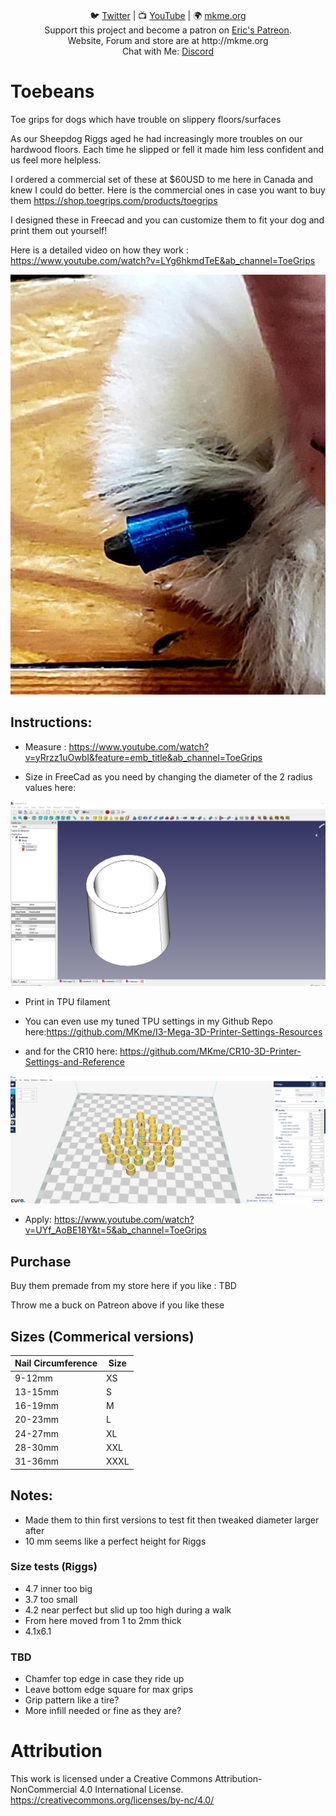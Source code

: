 <p align="center">
<br>
🐦 <a href="https://twitter.com/mkmeorg">Twitter</a>
| 📺 <a href="https://www.youtube.com/mkmeorg">YouTube</a>
| 🌍 <a href="http://www.mkme.org">mkme.org</a><br>
Support this project and become a patron on <a href="http://mkme.org/patreon">Eric's Patreon</a>.<br>
Website, Forum and store are at http://mkme.org <br>
Chat with Me: <a href="https://discord.gg/j9S4Fgv">Discord</a></b>
</p>

# Toebeans

Toe grips for dogs which have trouble on slippery floors/surfaces

As our Sheepdog Riggs aged he had increasingly more troubles on our hardwood floors.  Each time he slipped or fell it made him less confident and us feel more helpless. 

I ordered a commercial set of these at $60USD to me here in Canada and knew I could do better.  Here is the commercial ones in case you want to buy them https://shop.toegrips.com/products/toegrips

I designed these in Freecad and you can customize them to fit your dog and print them out yourself!  

Here is a detailed video on how they work : https://www.youtube.com/watch?v=LYg6hkmdTeE&ab_channel=ToeGrips

<img src="https://github.com/MKme/ToeBeans/blob/main/pics/Prototype%20.jpg"/>



## Instructions:

- Measure : https://www.youtube.com/watch?v=yRrzz1uOwbI&feature=emb_title&ab_channel=ToeGrips

- Size in FreeCad as you need by changing the diameter of the 2 radius values here: 

<img src="https://github.com/MKme/ToeBeans/blob/main/pics/2.PNG"/>

-  Print in TPU filament

- You can even use my tuned TPU settings in my Github Repo here:https://github.com/MKme/I3-Mega-3D-Printer-Settings-Resources  

- and for the CR10 here: https://github.com/MKme/CR10-3D-Printer-Settings-and-Reference

<img src="https://github.com/MKme/ToeBeans/blob/main/pics/1.PNG"/>

- Apply: https://www.youtube.com/watch?v=UYf_AoBE18Y&t=5&ab_channel=ToeGrips

## Purchase

Buy them premade from my store here if you like : TBD

Throw me a buck on Patreon above if you like these 

## Sizes (Commerical versions)

Nail Circumference	| Size
| ---------- |----------------|
9-12mm	| XS	
13-15mm	|S	
16-19mm|	M	 
20-23mm	|L	
24-27mm	|XL	
28-30mm|	XXL	 
31-36mm	|XXXL

## Notes:

- Made them to thin first versions to test fit then tweaked diameter larger after
- 10 mm seems like a perfect height for Riggs

###  Size tests (Riggs)

- 4.7 inner too big
- 3.7 too small
- 4.2 near perfect but slid up too high during a walk 
- From here moved from 1 to 2mm thick
- 4.1x6.1 

###  TBD

- Chamfer top edge in case they ride up
- Leave bottom edge square for max grips
- Grip pattern like a tire?
- More infill needed or fine as they are?

# Attribution

This work is licensed under a Creative Commons Attribution-NonCommercial 4.0 International License. https://creativecommons.org/licenses/by-nc/4.0/ 